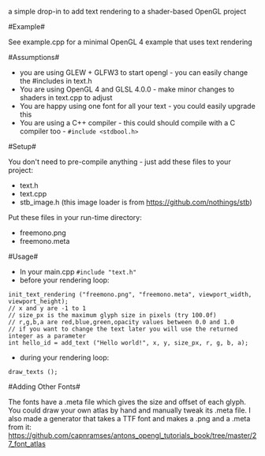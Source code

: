 a simple drop-in to add text rendering to a shader-based OpenGL project

#Example#

See example.cpp for a minimal OpenGL 4 example that uses text rendering

#Assumptions#

* you are using GLEW + GLFW3 to start opengl - you can easily change the #includes in text.h
* You are using OpenGL 4 and GLSL 4.0.0 - make minor changes to shaders in text.cpp to adjust
* You are happy using one font for all your text - you could easily upgrade this
* You are using a C++ compiler - this could should compile with a C compiler too - ```#include <stdbool.h>```

#Setup#

You don't need to pre-compile anything - just add these files to your project:
* text.h
* text.cpp
* stb_image.h (this image loader is from https://github.com/nothings/stb)

Put these files in your run-time directory:
* freemono.png
* freemono.meta

#Usage#

* In your main.cpp ```#include "text.h"```
* before your rendering loop:
```
init_text_rendering ("freemono.png", "freemono.meta", viewport_width, viewport_height);
// x and y are -1 to 1
// size_px is the maximum glyph size in pixels (try 100.0f)
// r,g,b,a are red,blue,green,opacity values between 0.0 and 1.0
// if you want to change the text later you will use the returned integer as a parameter
int hello_id = add_text ("Hello world!", x, y, size_px, r, g, b, a);
```
* during your rendering loop:
```
draw_texts ();
```
#Adding Other Fonts#

The fonts have a .meta file which gives the size and offset of each glyph.
You could draw your own atlas by hand and manually tweak its .meta file.
I also made a generator that takes a TTF font and makes a .png and a .meta from it:
https://github.com/capnramses/antons_opengl_tutorials_book/tree/master/27_font_atlas

